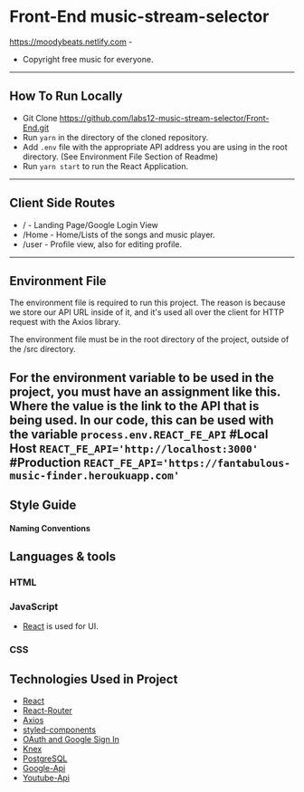 # Front-End music-stream-selector
https://moodybeats.netlify.com -	
* Copyright free music for everyone.
---
## How To Run Locally
* Git Clone https://github.com/labs12-music-stream-selector/Front-End.git
* Run `yarn` in the directory of the cloned repository.
* Add `.env` file with the appropriate API address you are using in the root directory. (See Environment File Section of Readme)
* Run `yarn start` to run the React Application.
---
## Client Side Routes
* / - Landing Page/Google Login View
* /Home - Home/Lists of the songs and music player.
* /user - Profile view, also for editing profile.
---
## Environment File
The environment file is required to run this project. The reason is because we store our API URL inside of it, and it's used all over the client for HTTP request with the Axios library.

The environment file must be in the root directory of the project, outside of the /src directory. 

For the environment variable to be used in the project, you must have an assignment like this. Where the value is the link to the API that is being used. In our code, this can be used with the variable `process.env.REACT_FE_API`
#Local Host
`REACT_FE_API='http://localhost:3000'`
#Production
`REACT_FE_API='https://fantabulous-music-finder.heroukuapp.com'`
---

## Style Guide
#### Naming Conventions

## Languages & tools

### HTML

### JavaScript

- [React](http://facebook.github.io/react) is used for UI.

### CSS

## Technologies Used in Project
* [React](https://reactjs.org/)
* [React-Router](https://github.com/ReactTraining/react-router#readme)
* [Axios](https://github.com/axios/axios)
* [styled-components](https://www.styled-components.com/)
* [OAuth and Google Sign In](https://developers.google.com/actions/identity/google-sign-in-oauth)
* [Knex](https://knexjs.org/)
* [PostgreSQL](https://www.postgresql.org/)
* [Google-Api](https://console.developers.google.com/apis/dashboard?project=music-finder-239119&pli=1)
* [Youtube-Api](https://developers.google.com/youtube/v3/)

